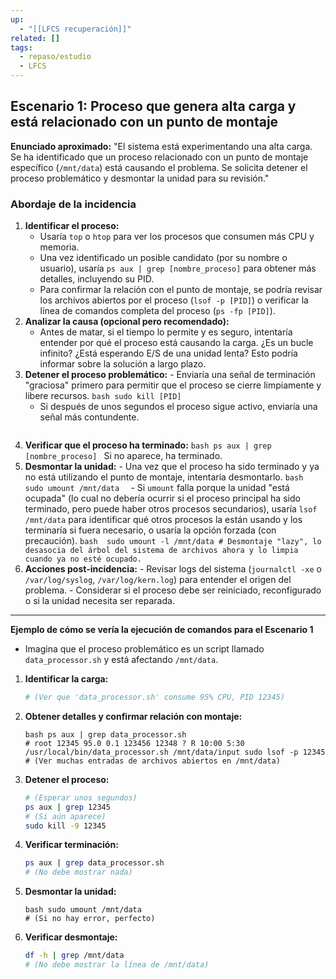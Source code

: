 ```yaml
---
up:
  - "[[LFCS recuperación]]"
related: []
tags:
  - repaso/estudio
  - LFCS
---
```


## Escenario 1: Proceso que genera alta carga y está relacionado con un punto de montaje

**Enunciado aproximado:** "El sistema está experimentando una alta carga. Se ha identificado que un proceso relacionado con un punto de montaje específico (`/mnt/data`) está causando el problema. Se solicita detener el proceso problemático y desmontar la unidad para su revisión." 

### Abordaje de la incidencia

1. **Identificar el proceso:**
    - Usaría `top` o `htop` para ver los procesos que consumen más CPU y memoria.
    - Una vez identificado un posible candidato (por su nombre o usuario), usaría `ps aux | grep [nombre_proceso]` para obtener más detalles, incluyendo su PID.
    - Para confirmar la relación con el punto de montaje, se podría revisar los archivos abiertos por el proceso (`lsof -p [PID]`) o verificar la línea de comandos completa del proceso (`ps -fp [PID]`). 
2. **Analizar la causa (opcional pero recomendado):** 
	- Antes de matar, si el tiempo lo permite y es seguro, intentaría entender por qué el proceso está causando la carga. ¿Es un bucle infinito? ¿Está esperando E/S de una unidad lenta? Esto podría informar sobre la solución a largo plazo. 
3. **Detener el proceso problemático:**
	    - Enviaría una señal de terminación "graciosa" primero para permitir que el proceso se cierre limpiamente y libere recursos. 
        ```
        bash sudo kill [PID]
        ```
   	- Si después de unos segundos el proceso sigue activo, enviaría una señal más contundente. 
        ```bash sudo kill -9 [PID] # -9 es SIGKILL, termina el proceso de inmediato. 
        ``` 
4. **Verificar que el proceso ha terminado:** 
        ```bash
        ps aux | grep [nombre_proceso]
        ``` Si no aparece, ha terminado. 
5. **Desmontar la unidad:** 
	       - Una vez que el proceso ha sido terminado y ya no está utilizando el punto de montaje, intentaría desmontarlo. 
	         ```bash 
	         sudo umount /mnt/data 
	         ``` 
	        - Si `umount` falla porque la unidad "está ocupada" (lo cual no debería ocurrir si el proceso principal ha sido terminado, pero puede haber otros procesos secundarios), usaría `lsof /mnt/data` para identificar qué otros procesos la están usando y los terminaría si fuera necesario, o usaría la opción forzada (con precaución). 
	          ```bash 
	          sudo umount -l /mnt/data # Desmontaje "lazy", lo desasocia del árbol del sistema de archivos ahora y lo limpia cuando ya no esté ocupado. 
	          ``` 
6. **Acciones post-incidencia:** 
	      - Revisar logs del sistema (`journalctl -xe` o `/var/log/syslog`, `/var/log/kern.log`) para entender el origen del problema.
	      - Considerar si el proceso debe ser reiniciado, reconfigurado o si la unidad necesita ser reparada.

---

 **Ejemplo de cómo se vería la ejecución de comandos para el Escenario 1**
 
 - Imagina que el proceso problemático es un script llamado `data_processor.sh` y está afectando `/mnt/data`. 

1. **Identificar la carga:** 
    ```bash top 
    # (Ver que 'data_processor.sh' consume 95% CPU, PID 12345)
    ```
2. **Obtener detalles y confirmar relación con montaje:** 
    ```
    bash ps aux | grep data_processor.sh 
    # root 12345 95.0 0.1 123456 12348 ? R 10:00 5:30 /usr/local/bin/data_processor.sh /mnt/data/input sudo lsof -p 12345 # (Ver muchas entradas de archivos abiertos en /mnt/data)   
    ```
3. **Detener el proceso:**
    ```bash sudo kill 12345 
    # (Esperar unos segundos) 
    ps aux | grep 12345 
    # (Si aún aparece) 
    sudo kill -9 12345 
    ```
4. **Verificar terminación:** 
    ```bash
    ps aux | grep data_processor.sh 
    # (No debe mostrar nada)
    ``` 
5. **Desmontar la unidad:** 
    ```
    bash sudo umount /mnt/data 
    # (Si no hay error, perfecto) 
    ``` 
6. **Verificar desmontaje:** 
    ```bash
    df -h | grep /mnt/data 
    # (No debe mostrar la línea de /mnt/data)
    ```